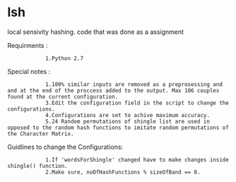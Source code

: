 lsh
===
local sensivity hashing.
code that was done as a assignment

Requirments : 

                1.Python 2.7

Special notes : 

                1.100% similar inputs are removed as a preprosessing and and at the end of the proccess added to the output. Max 106 couples found at the current configuration.
                3.Edit the configuration field in the script to change the configurations.
                4.Configurations are set to achive maximum accuracy.
                5.24 Random permutations of shingle list are used in opposed to the random hash functions to imitate random permutations of the Character Matrix.
                
                
Guidlines to change the Configurations:

                1.If 'wordsForShingle' changed have to make changes inside shingle() function.
                2.Make sure, noOfHashFunctions % sizeOfBand == 0.

